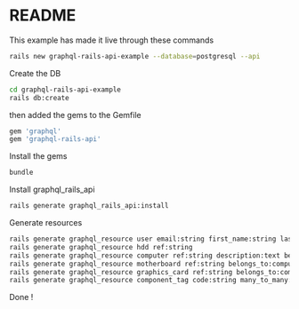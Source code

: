 # README

This example has made it live through these commands

```bash
rails new graphql-rails-api-example --database=postgresql --api
```

Create the DB
```bash
cd graphql-rails-api-example
rails db:create
```


then added the gems to the Gemfile
```ruby
gem 'graphql'
gem 'graphql-rails-api'
```

Install the gems
```bash
bundle
```


Install graphql_rails_api
```bash
rails generate graphql_rails_api:install
```

Generate resources

```bash
rails generate graphql_resource user email:string first_name:string last_name:string authentication_token:string
rails generate graphql_resource hdd ref:string
rails generate graphql_resource computer ref:string description:text belongs_to:user has_many:hdds
rails generate graphql_resource motherboard ref:string belongs_to:computer
rails generate graphql_resource graphics_card ref:string belongs_to:computer
rails generate graphql_resource component_tag code:string many_to_many:motherboards many_to_many:graphics_cards many_to_many:hdds
```

Done !
